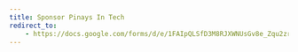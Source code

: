 ```yaml
---
title: Sponsor Pinays In Tech
redirect_to:
    - https://docs.google.com/forms/d/e/1FAIpQLSfD3M8RJXWNUsGv8e_Zqu2zr19ucHCiBad8NaLo7MoJodNp-w/viewform
---
```

